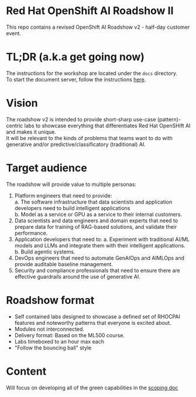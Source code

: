 # Red Hat OpenShift AI Roadshow II
This repo contains a revised OpenShift AI Roadshow v2 - half-day customer event.

# TL;DR (a.k.a get going now)
The instructions for the workshop are located under the `docs` directory.  
To start the document server, follow the instructions [here](https://github.com/odh-labs/rhoai-roadshow-v2/blob/main/site/README.md).

# Vision
The roadshow v2 is intended to provide short-sharp use-case (pattern)-centric labs to showcase everything that differentiates Red Hat OpenSHift AI and makes it unique.  
It will be relevant to the kinds of problems that teams want to do with generative and/or predictive/classificatory (traditional) AI.

# Target audience
The roadshow will provide value to multiple personas:
1. Platform engineers that need to provide:  
   a. The software infrastructure that data scientists and application developers need to build intelligent applications  
   b. Model as a service or GPU as a service to their internal customers.  
3. Data scientists and data engineers and domain experts that need to prepare data for training of RAG-based solutions, and validate their performance.
4. Application developers that need to:
  a. Experiment with traditional AI/ML models and LLMs and integrate them with their intelligent applications.  
  b. Build agentic systems.  
5. DevOps engineers that need to automate GenAIOps and AIMLOps and provide auditable baseline management.  
6. Security and compliance professionals that need to ensure there are effective guardrails around the use of generative AI.  

# Roadshow format
   * Self contained labs designed to showcase a defined set of RHOCPAI features and noteworthy patterns that everyone is excited about.
   * Modules not interconnected.
   * Delivery format: Based on the ML500 course.
   * Labs timeboxed to an hour max each
   * "Follow the bouncing ball" style

# Content

Will focus on developing all of the green capabilities in the [scoping doc](https://github.com/odh-labs/rhoai-roadshow/blob/main/GEN_AI_USE_CASES.md)




